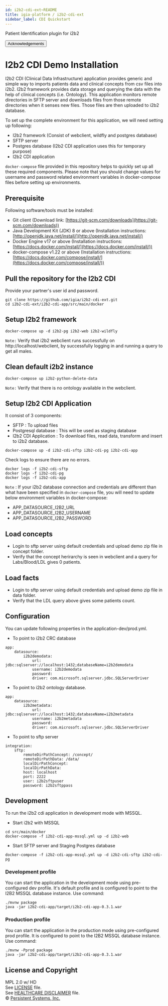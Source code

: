 ```yaml
---
id: i2b2-cdi-ext~README
title: igia-platform / i2b2-cdi-ext
sidebar_label: CDI Quickstart
---
```

<!-- BEGIN adding docusaurus links -->

Patient Identification plugin for i2b2<br>

<button onclick="window.location.href='/docs/i2b2-cdi-ext~ACKNOWLEDGEMENTS'">Acknowledgements</button>
<!-- END adding docusaurus links -->

# I2b2 CDI Demo Installation
I2b2 CDI (Clinical Data Infrastructure) application provides generic and simple way to imports patients data and clinical concepts from csv files into i2b2. I2b2 framework provides data storage and querying the data with the help of clinical concepts (i.e. Ontology). This application monitors remote directories in SFTP server and downloads files from those remote directories when it senses new files. Those files are then uploaded to i2b2 database.

To set up the complete environment for this application, we will need setting up following:
* I2b2 framework (Consist of webclient, wildfly and postgres database)
* SFTP server
* Postgres database (I2b2 CDI application uses this for temporary purpose)
* I2b2 CDI application

`docker-compose` file provided in this repository helps to quickly set up all these required components. Please note that you should change values for username and password related environment variables in docker-compose files before setting up environments.

## Prerequisite
Following software/tools must be installed:
* Git client (Download link: [https://git-scm.com/downloads](https://git-scm.com/downloads))
* Java Development Kit (JDK) 8 or above (Installation instructions: [http://openjdk.java.net/install/](http://openjdk.java.net/install/) 
* Docker Engine v17 or above (Installation instructions: [https://docs.docker.com/install/](https://docs.docker.com/install/))
* docker-compose v1.22 or above (Installation instructions: [https://docs.docker.com/compose/install/](https://docs.docker.com/compose/install/))

## Pull the repository for the I2b2 CDI
Provide your partner's user id and password.
```
git clone https://github.com/igia/i2b2-cdi-ext.git
cd i2b2-cdi-ext/i2b2-cdi-app/src/main/docker
```

## Setup I2b2 framework 
```
docker-compose up -d i2b2-pg i2b2-web i2b2-wildfly
```
`Note:` Verify that i2b2 webclient runs successfully on http://localhost/webclient, by successfully logging in and running a query to get all males.

## Clean default i2b2 instance

```
docker-compose up i2b2-python-delete-data
```
`Note:` Verify that there is no ontology available in the webclient.

## Setup I2b2 CDI Application
It consist of 3 components:
* SFTP : To upload files
* Postgresql database : This will be used as staging database
* I2b2 CDI Application : To download files, read data, transform and insert to i2b2 database.

```
docker-compose up -d i2b2-cdi-sftp i2b2-cdi-pg i2b2-cdi-app
```

Check logs to ensure there are no errors.
```
docker logs -f i2b2-cdi-sftp
docker logs -f i2b2-cdi-pg
docker logs -f i2b2-cdi-app
```

`Note` : If your i2b2 database connection and credentials are different than what have been specified in `docker-compose` file, you will need to update below environment variables in docker-compose:
* APP_DATASOURCE_I2B2_URL
* APP_DATASOURCE_I2B2_USERNAME
* APP_DATASOURCE_I2B2_PASSWORD

## Load concepts
* Login to sftp server using default credentials and upload demo zip file in concept folder.
* Verify that the concept herirarchy is seen in webclient and a query for Labs/Blood/LDL gives 0 patients.

## Load facts    
* Login to sftp server using default credentials and upload demo zip file in data folder.
* Verify that the LDL query above gives some patients count.

## Configuration
You can update following properties in the application-dev/prod.yml.
* To point to i2b2 CRC database
```
app:
    datasource:            
        i2b2demodata:
            url: jdbc:sqlserver://localhost:1432;databaseName=i2b2demodata
            username: i2b2demodata
            password: 
            driver: com.microsoft.sqlserver.jdbc.SQLServerDriver
```
* To point to i2b2 ontology database.
```
app:
    datasource:
        i2b2metadata:
            url: jdbc:sqlserver://localhost:1432;databaseName=i2b2metadata
            username: i2b2metadata
            password: 
            driver: com.microsoft.sqlserver.jdbc.SQLServerDriver
```
* To point to sftp server
```
integration:
    sftp:
        remoteDirPathConcept: /concept/
        remoteDirPathData: /data/
        localDirPathConcept: 
        localDirPathData: 
        host: localhost
        port: 2222
        user: i2b2sftpuser
        password: i2b2sftppass
```

## Development
To run the i2b2 cdi application in development mode with MSSQL.
* Start i2b2 with MSSQL
```
cd src/main/docker
docker-compose -f i2b2-cdi-app-mssql.yml up -d i2b2-web
```
* Start SFTP server and Staging Postgres database
```
docker-compose -f i2b2-cdi-app-mssql.yml up -d i2b2-cdi-sftp i2b2-cdi-pg
```
### Development profile
You can start the application in the development mode using pre-configured dev profile. It's default profile and
is configured to point to the I2B2 MSSQL database instance. Use command:
```
./mvnw package
java -jar i2b2-cdi-app/target/i2b2-cdi-app-0.3.1.war
```

### Production profile
You can start the application in the production mode using pre-configured prod profile. It is configured to point to
the I2B2 MSSQL database instance. Use command:
```
./mvnw -Pprod package
java -jar i2b2-cdi-app/target/i2b2-cdi-app-0.3.1.war
```

## License and Copyright
MPL 2.0 w/ HD  
See [LICENSE](LICENSE) file.  
See [HEALTHCARE DISCLAIMER](HD.md) file.  
© [Persistent Systems, Inc.](https://www.persistent.com)